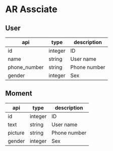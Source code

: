 # AR Assciate


## User

| api          | type    | description  |
| ------------ | ------- | ------------ |
| id           | integer | ID           |
| name         | string  | User name    |
| phone_number | string  | Phone number |
| gender       | integer | Sex          |

## Moment

| api     | type    | description  |
| ------- | ------- | ------------ |
| id      | integer | ID           |
| text    | string  | User name    |
| picture | string  | Phone number |
| gender  | integer | Sex          |
